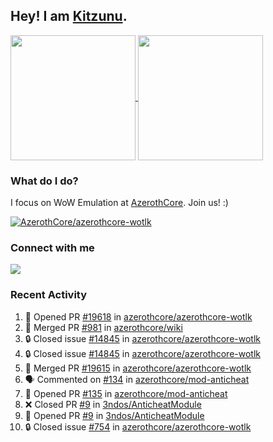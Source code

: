 ## Hey! I am [Kitzunu](https://Github.com/Kitzunu).

<!--
[![Kitzunu's Github stats](https://github-readme-stats.vercel.app/api?username=kitzunu&theme=github_dark&show_icons=true&number_format=long)](https://github.com/Kitzunu)

[![Kitzunu's Language stats](https://github-readme-stats.vercel.app/api/top-langs/?username=Kitzunu&layout=donut&theme=github_dark)](https://github.com/Kitzunu)
-->

<a href="https://github.com/Kitzunu">
  <img height=200 align="center" src="https://github-readme-stats.vercel.app/api?username=kitzunu&theme=github_dark&show_icons=true&number_format=long" />
</a>
<a href="https://github.com/Kitzunu">
  <img height=200 align="center" src="https://github-readme-stats.vercel.app/api/top-langs/?username=Kitzunu&layout=donut&theme=github_dark" />
</a>

### What do I do?

I focus on WoW Emulation at [AzerothCore](https://github.com/AzerothCore). Join us! :)

[![AzerothCore/azerothcore-wotlk](https://github-readme-stats.vercel.app/api/pin/?username=AzerothCore&repo=azerothcore-wotlk&theme=github_dark&show_owner=true)](https://github.com/azerothcore/azerothcore-wotlk)

### Connect with me
[![](https://img.shields.io/badge/AzerothCore%20Discord-Connect%20with%20me!-green)](https://discord.com/invite/gkt4y2x)

### Recent Activity

<!--START_SECTION:activity-->
1. 💪 Opened PR [#19618](https://github.com/azerothcore/azerothcore-wotlk/pull/19618) in [azerothcore/azerothcore-wotlk](https://github.com/azerothcore/azerothcore-wotlk)
2. 🎉 Merged PR [#981](https://github.com/azerothcore/wiki/pull/981) in [azerothcore/wiki](https://github.com/azerothcore/wiki)
3. 🔒 Closed issue [#14845](https://github.com/azerothcore/azerothcore-wotlk/issues/14845) in [azerothcore/azerothcore-wotlk](https://github.com/azerothcore/azerothcore-wotlk)
4. 🔒 Closed issue [#14845](https://github.com/azerothcore/azerothcore-wotlk/issues/14845) in [azerothcore/azerothcore-wotlk](https://github.com/azerothcore/azerothcore-wotlk)
5. 🎉 Merged PR [#19615](https://github.com/azerothcore/azerothcore-wotlk/pull/19615) in [azerothcore/azerothcore-wotlk](https://github.com/azerothcore/azerothcore-wotlk)
6. 🗣 Commented on [#134](https://github.com/azerothcore/mod-anticheat/issues/134#issuecomment-2286890172) in [azerothcore/mod-anticheat](https://github.com/azerothcore/mod-anticheat)
7. 💪 Opened PR [#135](https://github.com/azerothcore/mod-anticheat/pull/135) in [azerothcore/mod-anticheat](https://github.com/azerothcore/mod-anticheat)
8. ❌ Closed PR [#9](https://github.com/3ndos/AnticheatModule/pull/9) in [3ndos/AnticheatModule](https://github.com/3ndos/AnticheatModule)
9. 💪 Opened PR [#9](https://github.com/3ndos/AnticheatModule/pull/9) in [3ndos/AnticheatModule](https://github.com/3ndos/AnticheatModule)
10. 🔒 Closed issue [#754](https://github.com/azerothcore/azerothcore-wotlk/issues/754) in [azerothcore/azerothcore-wotlk](https://github.com/azerothcore/azerothcore-wotlk)
<!--END_SECTION:activity-->
